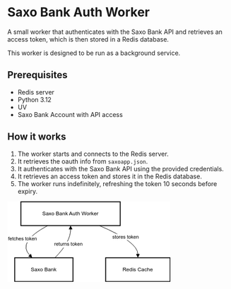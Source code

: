 # Saxo Bank Auth Worker

A small worker that authenticates with the Saxo Bank API and retrieves an
access token, which is then stored in a Redis database.

This worker is designed to be run as a background service.

## Prerequisites

- Redis server
- Python 3.12
- UV
- Saxo Bank Account with API access

## How it works

1. The worker starts and connects to the Redis server.
2. It retrieves the oauth info from `saxoapp.json`.
3. It authenticates with the Saxo Bank API using the provided credentials.
4. It retrieves an access token and stores it in the Redis database.
5. The worker runs indefinitely, refreshing the token 10 seconds before expiry.

![Diagram](./assets/diagram.png)
